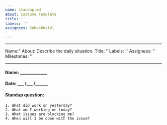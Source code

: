 ```yaml
---
name: standup.md
about: Costume Template
title: ''
labels: ''
assignees: Subashkatel

---
```


---
Name:"
About: Describe the daily situation.
Title: "
Labels: ''
Assignees: ''
Milestones: "

---

#### Name:  _____________
#### Date:  ___ /___ /______
#### Standup question:
    1. What did work on yesterday?
    2. What am I working on today?
    3. What issues are blocking me?
    4. When will I be done with the issue?
